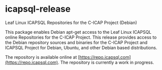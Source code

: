 # icapsql-release
Leaf Linux ICAPSQL Repositories for the C-ICAP Project (Debian)

This package enables Debian apt-get access to the Leaf Linux ICAPSQL online Repositories for the C-ICAP Project. This release provides access to the Debian repository sources and binaries for the C-ICAP Project and ICAPSQL Project for Debian, Ubuntu, and other Debian based distributions.

The repository is available online at [https://repo.icapsql.com](https://repo.icapsql.com).  The repository is currently a work in progress.

